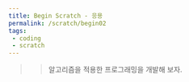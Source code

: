 ```yaml
---
title: Begin Scratch - 응용
permalink: /scratch/begin02
tags: 
 - coding
 - scratch
---
```


>> 알고리즘을 적용한 프로그래밍을 개발해 보자.


